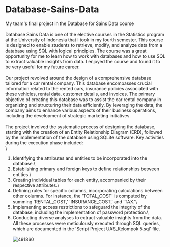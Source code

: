 # Database-Sains-Data
My team's final project in the Database for Sains Data course\
\
Database Sains Data is one of the elective courses in the Statistics program at the University of Indonesia that I took in my fourth semester. This course is designed to enable students to retrieve, modify, and analyze data from a database using SQL with logical principles. The course was a great opportunity for me to learn how to work with databases and how to use SQL to extract valuable insights from data. I enjoyed the course and found it to be very useful for my future career.\
\
Our project revolved around the design of a comprehensive database tailored for a car rental company. This database encompasses crucial information related to the rented cars, insurance policies associated with these vehicles, rental data, customer details, and invoices. The primary objective of creating this database was to assist the car rental company in organizing and structuring their data efficiently. By leveraging the data, the company aims to enhance various aspects of their business operations, including the development of strategic marketing initiatives.\
\
The project involved the systematic process of designing the database, starting with the creation of an Entity Relationship Diagram (ERD), followed by the implementation of the database using SQLite software. Key activities during the execution phase included:\
\
1. Identifying the attributes and entities to be incorporated into the database.\
2. Establishing primary and foreign keys to define relationships between entities.\
3. Creating individual tables for each entity, accompanied by their respective attributes.\
4. Defining rules for specific columns, incorporating calculations between other columns. For instance, the 'TOTAL_COST' is computed by summing 'RENTAL_COST,' 'INSURANCE_COST,' and 'TAX.'\
5. Implementing access restrictions to safeguard the integrity of the database, including the implementation of password protection.\
5. Conducting diverse analyses to extract valuable insights from the data.\
All these processes were meticulously executed through SQL queries, which are documented in the 'Script Project UAS_Kelompok 5.sql' file.\
\
![491860](https://github.com/ChatleaShakira/Database-Sains-Data/assets/156671316/911c1c02-67d0-42a9-93b2-59f22cc8da72)
